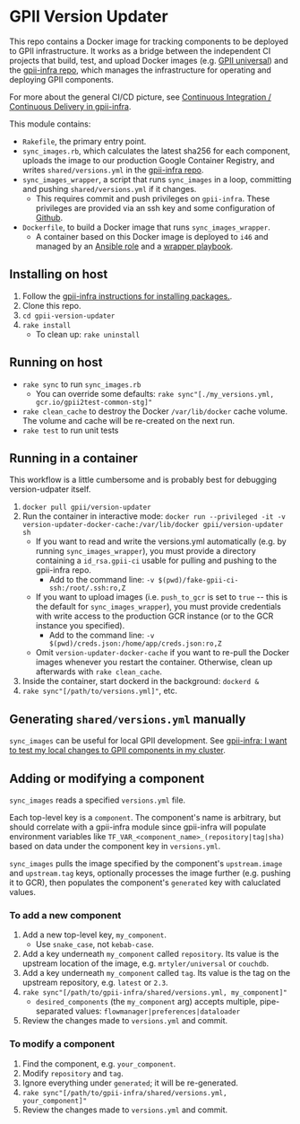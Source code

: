 # GPII Version Updater

This repo contains a Docker image for tracking components to be deployed to GPII infrastructure. It works as a bridge between the independent CI projects that build, test, and upload Docker images (e.g. [GPII universal](https://github.com/GPII/universal/)) and the [gpii-infra repo](https://github.com/gpii-ops/gpii-infra/), which manages the infrastructure for operating and deploying GPII components.

For more about the general CI/CD picture, see [Continuous Integration / Continuous Delivery in gpii-infra](https://github.com/gpii-ops/gpii-infra/blob/master/CI-CD.md).

This module contains:
* `Rakefile`, the primary entry point.
* `sync_images.rb`, which calculates the latest sha256 for each component, uploads the image to our production Google Container Registry, and writes `shared/versions.yml` in the [gpii-infra repo](https://github.com/gpii-ops/gpii-infra/).
* `sync_images_wrapper`, a script that runs `sync_images` in a loop, committing and pushing `shared/versions.yml` if it changes.
   * This requires commit and push privileges on `gpii-infra`. These privileges are provided via an ssh key and some configuration of [Github](https://github.com/gpii-ops/gpii-infra/blob/master/CI-CD.md#configure-github).
* `Dockerfile`, to build a Docker image that runs `sync_images_wrapper`.
   * A container based on this Docker image is deployed to `i46` and managed by an [Ansible role](https://github.com/idi-ops/ansible-gpii-version-updater) and a [wrapper playbook](https://github.com/inclusive-design/ops/blob/master/ansible/config_host_gpii_version_updater.yml).

## Installing on host

1. Follow the [gpii-infra instructions for installing packages.](https://github.com/gpii-ops/gpii-infra/blob/master/gcp/README.md#install-packages).
1. Clone this repo.
1. `cd gpii-version-updater`
1. `rake install`
   * To clean up: `rake uninstall`

## Running on host
* `rake sync` to run `sync_images.rb`
   * You can override some defaults: `rake sync"[./my_versions.yml, gcr.io/gpii2test-common-stg]"`
* `rake clean_cache` to destroy the Docker `/var/lib/docker` cache volume. The volume and cache will be re-created on the next run.
* `rake test` to run unit tests

## Running in a container

This workflow is a little cumbersome and is probably best for debugging version-udpater itself.

1. `docker pull gpii/version-updater`
1. Run the container in interactive mode: `docker run --privileged -it -v version-updater-docker-cache:/var/lib/docker gpii/version-updater sh`
   * If you want to read and write the versions.yml automatically (e.g. by running `sync_images_wrapper`), you must provide a directory containing a `id_rsa.gpii-ci` usable for pulling and pushing to the gpii-infra repo.
      * Add to the command line: `-v $(pwd)/fake-gpii-ci-ssh:/root/.ssh:ro,Z`
   * If you want to upload images (i.e. `push_to_gcr` is set to `true` -- this is the default for `sync_images_wrapper`), you must provide credentials with write access to the production GCR instance (or to the GCR instance you specified).
      * Add to the command line: `-v $(pwd)/creds.json:/home/app/creds.json:ro,Z`
   * Omit `version-updater-docker-cache` if you want to re-pull the Docker images whenever you restart the container. Otherwise, clean up afterwards with `rake clean_cache`.
1. Inside the container, start dockerd in the background: `dockerd &`
1. `rake sync"[/path/to/versions.yml]"`, etc.

## Generating `shared/versions.yml` manually

`sync_images` can be useful for local GPII development. See [gpii-infra: I want to test my local changes to GPII components in my cluster](https://github.com/gpii-ops/gpii-infra/blob/master/gcp/README.md#i-want-to-test-my-local-changes-to-gpii-components-in-my-cluster).

## Adding or modifying a component

`sync_images` reads a specified `versions.yml` file.

Each top-level key is a `component`. The component's name is arbitrary, but should correlate with a gpii-infra module since gpii-infra will populate environment variables like `TF_VAR_<component_name>_(repository|tag|sha)` based on data under the component key in `versions.yml`.

`sync_images` pulls the image specified by the component's `upstream.image` and `upstream.tag` keys, optionally processes the image further (e.g. pushing it to GCR), then populates the component's `generated` key with caluclated values.

### To add a new component

1. Add a new top-level key, `my_component`.
   * Use `snake_case`, not `kebab-case`.
1. Add a key underneath `my_component` called `repository`. Its value is the upstream location of the image, e.g. `mrtyler/universal` or `couchdb`.
1. Add a key underneath `my_component` called `tag`. Its value is the tag on the upstream repository, e.g. `latest` or `2.3`.
1. `rake sync"[/path/to/gpii-infra/shared/versions.yml, my_component]"`
   * `desired_components` (the `my_component` arg) accepts multiple, pipe-separated values: `flowmanager|preferences|dataloader`
1. Review the changes made to `versions.yml` and commit.

### To modify a component

1. Find the component, e.g. `your_component`.
1. Modify `repository` and `tag`.
1. Ignore everything under `generated`; it will be re-generated.
1. `rake sync"[/path/to/gpii-infra/shared/versions.yml, your_component]"`
1. Review the changes made to `versions.yml` and commit.

